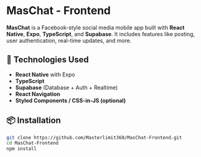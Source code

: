 # MasChat - Frontend

**MasChat** is a Facebook-style social media mobile app built with **React Native**, **Expo**, **TypeScript**, and **Supabase**. It includes features like posting, user authentication, real-time updates, and more.

## 🔧 Technologies Used

- **React Native** with Expo
- **TypeScript**
- **Supabase** (Database + Auth + Realtime)
- **React Navigation**
- **Styled Components / CSS-in-JS (optional)**

## 📦 Installation

```bash
git clone https://github.com/Masterlimit360/MasChat-Frontend.git
cd MasChat-Frontend
npm install
